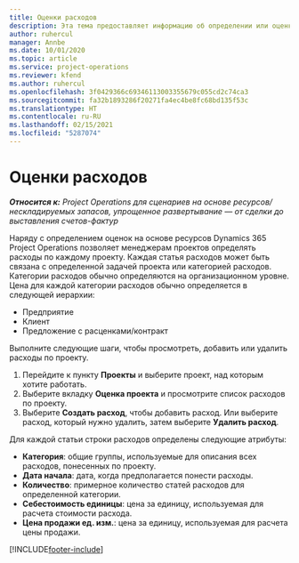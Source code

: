 ```yaml
---
title: Оценки расходов
description: Эта тема предоставляет информацию об определении или оценке расходов на основе проекта.
author: ruhercul
manager: Annbe
ms.date: 10/01/2020
ms.topic: article
ms.service: project-operations
ms.reviewer: kfend
ms.author: ruhercul
ms.openlocfilehash: 3f0429366c69346113003355679c055cd2c74ca3
ms.sourcegitcommit: fa32b1893286f20271fa4ec4be8fc68bd135f53c
ms.translationtype: HT
ms.contentlocale: ru-RU
ms.lasthandoff: 02/15/2021
ms.locfileid: "5287074"
---
```

# <a name="expense-estimates"></a>Оценки расходов
_**Относится к:** Project Operations для сценариев на основе ресурсов/нескладируемых запасов, упрощенное развертывание — от сделки до выставления счетов-фактур_

Наряду с определением оценок на основе ресурсов Dynamics 365 Project Operations позволяет менеджерам проектов определять расходы по каждому проекту. Каждая статья расходов может быть связана с определенной задачей проекта или категорией расходов. Категории расходов обычно определяются на организационном уровне. Цена для каждой категории расходов обычно определяется в следующей иерархии:

- Предприятие
- Клиент
- Предложение с расценками/контракт

Выполните следующие шаги, чтобы просмотреть, добавить или удалить расходы по проекту.

1. Перейдите к пункту **Проекты** и выберите проект, над которым хотите работать.
2. Выберите вкладку **Оценка проекта** и просмотрите список расходов по проекту.
3. Выберите **Создать расход**, чтобы добавить расход. Или выберите расход, который нужно удалить, затем выберите **Удалить расход**.

Для каждой статьи строки расходов определены следующие атрибуты:

- **Категория**: общие группы, используемые для описания всех расходов, понесенных по проекту.
- **Дата начала**: дата, когда предполагается понести расходы.
- **Количество**: примерное количество статей расходов для определенной категории.
- **Себестоимость единицы**: цена за единицу, используемая для расчета стоимости расхода.
- **Цена продажи ед. изм.**: цена за единицу, используемая для расчета цены продажи.



[!INCLUDE[footer-include](../includes/footer-banner.md)]